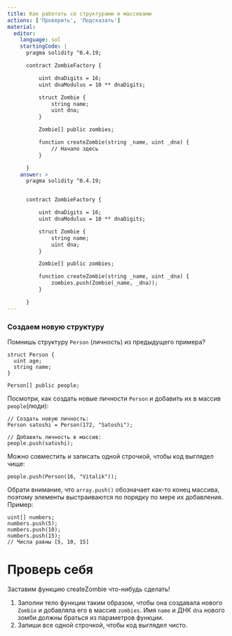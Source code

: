 ```yaml
---
title: Как работать со структурами и массивами
actions: ['Проверить', 'Подсказать']
material:
  editor:
    language: sol
    startingCode: |
      pragma solidity ^0.4.19;

      contract ZombieFactory {

          uint dnaDigits = 16;
          uint dnaModulus = 10 ** dnaDigits;

          struct Zombie {
              string name;
              uint dna;
          }

          Zombie[] public zombies;

          function createZombie(string _name, uint _dna) {
              // Начало здесь
          }

      }
    answer: >
      pragma solidity ^0.4.19;


      contract ZombieFactory {

          uint dnaDigits = 16;
          uint dnaModulus = 10 ** dnaDigits;

          struct Zombie {
              string name;
              uint dna;
          }

          Zombie[] public zombies;

          function createZombie(string _name, uint _dna) {
              zombies.push(Zombie(_name, _dna));
          }

      }
---
```


### Создаем новую структуру

Помнишь структуру `Person` (личность) из предыдущего примера?

```
struct Person {
  uint age;
  string name;
}

Person[] public people;
```

Посмотри, как создать новые личности `Person` и добавить их в массив `people`(люди):

```
// Создать новую личность:
Person satoshi = Person(172, "Satoshi");

// Добавить личность в массив:
people.push(satoshi);
```

Можно совместить и записать одной строчкой, чтобы код выглядел чище:

```
people.push(Person(16, "Vitalik"));
```

Обрати внимание, что `array.push()` обозначает как-то конец массива, поэтому элементы выстраиваются по порядку по мере их добавления. Пример: 

```
uint[] numbers;
numbers.push(5);
numbers.push(10);
numbers.push(15);
// Числа равны [5, 10, 15]
```

# Проверь себя

Заставим функцию createZombie что-нибудь сделать!

1. Заполни тело функции таким образом, чтобы она создавала нового `Zombie` и добавляла его в массив `zombies`. Имя `name` и ДНК `dna` нового зомби должны браться из параметров функции.
2. Запиши все одной строчкой, чтобы код выглядел чисто.

